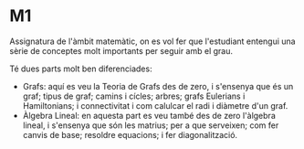 # M1
Assignatura de l'àmbit matemàtic, on es vol fer que l'estudiant entengui una sèrie de conceptes molt importants per seguir amb el grau.

Té dues parts molt ben diferenciades: 
- Grafs:  aquí es veu la Teoria de Grafs des de zero, i s'ensenya que és un graf; tipus de graf; camins i cícles; arbres; grafs Eulerians i Hamiltonians; i connectivitat i com calulcar el radi i diàmetre d'un graf. <br>
- Àlgebra Lineal:  en aquesta part es veu també des de zero l'àlgebra lineal, i s'ensenya que són les matrius; per a que serveixen; com fer canvis de base; resoldre equacions; i fer diagonalització. 
